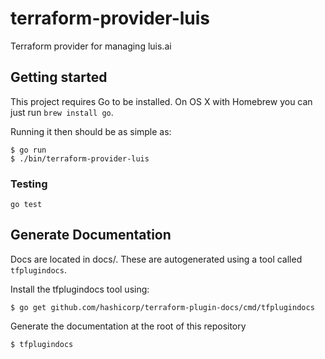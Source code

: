 # terraform-provider-luis

Terraform provider for managing luis.ai

## Getting started

This project requires Go to be installed. On OS X with Homebrew you can just run `brew install go`.

Running it then should be as simple as:

```console
$ go run 
$ ./bin/terraform-provider-luis
```

### Testing

`go test`


## Generate Documentation

Docs are located in docs/.  These are autogenerated using a tool called `tfplugindocs`.

Install the tfplugindocs tool using:

```
$ go get github.com/hashicorp/terraform-plugin-docs/cmd/tfplugindocs
```

Generate the documentation at the root of this repository

```
$ tfplugindocs
```

